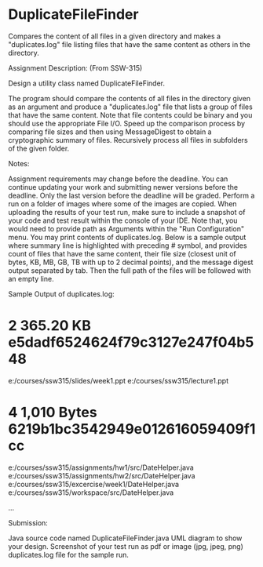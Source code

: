 # DuplicateFileFinder
Compares the content of all files in a given directory and makes a "duplicates.log" file listing files that have the same content as others in the directory.

Assignment Description: (From SSW-315)

Design a utility class named DuplicateFileFinder.

The program should compare the contents of all files in the directory given as an argument and produce a "duplicates.log" file that lists a group of files that have the same content.
Note that file contents could be binary and you should use the appropriate File I/O.
Speed up the comparison process by comparing file sizes and then using MessageDigest to obtain a cryptographic summary of files.
Recursively process all files in subfolders of the given folder. 
 

Notes:

Assignment requirements may change before the deadline.
You can continue updating your work and submitting newer versions before the deadline. Only the last version before the deadline will be graded.
Perform a run on a folder of images where some of the images are copied. When uploading the results of your test run, make sure to include a snapshot of your code and test result within the console of your IDE.
Note that, you would need to provide path as Arguments within the "Run Configuration" menu.
You may print contents of duplicates.log. 
Below is a sample output where summary line is highlighted with preceding # symbol, and provides count of files that have the same content, their file size (closest unit of bytes, KB, MB, GB, TB with up to 2 decimal points), and the message digest output separated by tab. Then the full path of the files will be followed with an empty line.
 

Sample Output of duplicates.log:

#    2    365.20 KB     e5dadf6524624f79c3127e247f04b548 
e:/courses/ssw315/slides/week1.ppt
e:/courses/ssw315/lecture1.ppt

#    4     1,010 Bytes     6219b1bc3542949e012616059409f1cc
e:/courses/ssw315/assignments/hw1/src/DateHelper.java
e:/courses/ssw315/assignments/hw2/src/DateHelper.java
e:/courses/ssw315/excercise/week1/DateHelper.java
e:/courses/ssw315/workspace/src/DateHelper.java

...
 

Submission:

Java source code named DuplicateFileFinder.java
UML diagram to show your design.
Screenshot of your test run as pdf or image (jpg, jpeg, png)
duplicates.log file for the sample run.
